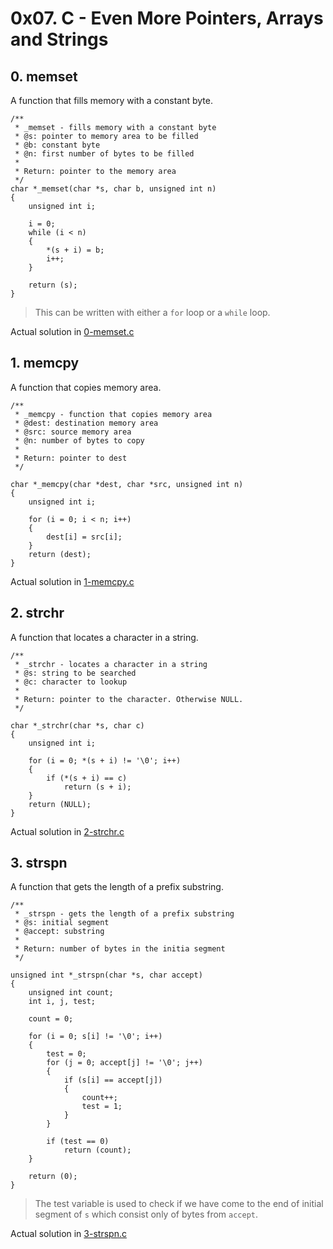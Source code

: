 # 0x07. C - Even More Pointers, Arrays and Strings

## 0. memset

A function that fills memory with a constant byte. 

```
/**
 * _memset - fills memory with a constant byte
 * @s: pointer to memory area to be filled
 * @b: constant byte
 * @n: first number of bytes to be filled
 *
 * Return: pointer to the memory area
 */
char *_memset(char *s, char b, unsigned int n)
{
	unsigned int i;

	i = 0;
	while (i < n)
	{
		*(s + i) = b;
		i++;
	}

	return (s);
}
```

> This can be written with either a `for` loop or a `while` loop.

Actual solution in [0-memset.c](./0-memset.c)

## 1. memcpy

A function that copies memory area.

```
/**
 * _memcpy - function that copies memory area
 * @dest: destination memory area
 * @src: source memory area
 * @n: number of bytes to copy
 *
 * Return: pointer to dest
 */

char *_memcpy(char *dest, char *src, unsigned int n)
{
	unsigned int i;

	for (i = 0; i < n; i++)
	{
		dest[i] = src[i];
	}
	return (dest);
}
```

Actual solution in [1-memcpy.c](./1-memcpy.c)


## 2. strchr

A function that locates a character in a string.

```
/**
 * _strchr - locates a character in a string
 * @s: string to be searched
 * @c: character to lookup
 *
 * Return: pointer to the character. Otherwise NULL. 
 */

char *_strchr(char *s, char c)
{
	unsigned int i;

	for (i = 0; *(s + i) != '\0'; i++)
	{
		if (*(s + i) == c)
			return (s + i);
	}
	return (NULL);
}
```

Actual solution in [2-strchr.c](./2-strchr.c)

## 3. strspn 

A function that gets the length of a prefix substring. 

```
/**
 * _strspn - gets the length of a prefix substring
 * @s: initial segment
 * @accept: substring
 *
 * Return: number of bytes in the initia segment
 */

unsigned int *_strspn(char *s, char accept)
{
	unsigned int count;
	int i, j, test;

	count = 0;

	for (i = 0; s[i] != '\0'; i++)
	{
		test = 0;
		for (j = 0; accept[j] != '\0'; j++)
		{
			if (s[i] == accept[j])
			{
				count++;
				test = 1;
			}
		}

		if (test == 0)
			return (count);
	}

	return (0);
}
```

> The test variable is used to check if we have come to the end of initial segment of 
`s` which consist only of bytes from `accept`.

Actual solution in [3-strspn.c](./3-strspn.c)
